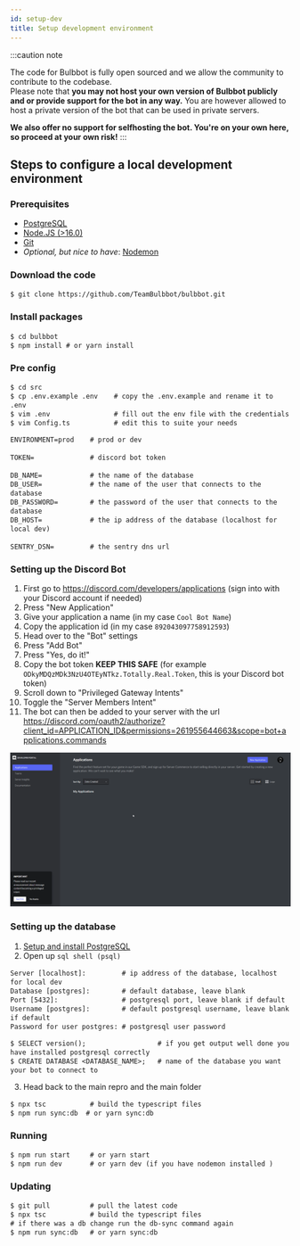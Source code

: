 ```yaml
---
id: setup-dev
title: Setup development environment
---
```



:::caution note

The code for Bulbbot is fully open sourced and we allow the community to contribute to the codebase.  
Please note that **you may not host your own version of Bulbbot publicly and or provide support for the bot in any way.**
You are however allowed to host a private version of the bot that can be used in private servers.

**We also offer **no** support for selfhosting the bot. You're on your own here, so proceed at your own risk!**
:::

## Steps to configure a local development environment

### Prerequisites
- [PostgreSQL](https://www.postgresql.org/download/)
- [Node.JS (>16.0)](https://nodejs.org/en/)
- [Git](https://git-scm.com/downloads)
- *Optional, but nice to have*: [Nodemon](https://nodemon.io/)

### Download the code
```shell
$ git clone https://github.com/TeamBulbbot/bulbbot.git
```

### Install packages
```shell
$ cd bulbbot
$ npm install # or yarn install
```

### Pre config
```shell
$ cd src
$ cp .env.example .env    # copy the .env.example and rename it to .env
$ vim .env                # fill out the env file with the credentials
$ vim Config.ts           # edit this to suite your needs
```

```shell
ENVIRONMENT=prod    # prod or dev

TOKEN=              # discord bot token

DB_NAME=            # the name of the database
DB_USER=            # the name of the user that connects to the database
DB_PASSWORD=        # the password of the user that connects to the database
DB_HOST=            # the ip address of the database (localhost for local dev)

SENTRY_DSN=         # the sentry dns url
```

### Setting up the Discord Bot
1. First go to https://discord.com/developers/applications (sign into with your Discord account if needed)
2. Press "New Application"
3. Give your application a name (in my case `Cool Bot Name`)
4. Copy the application id (in my case `892043097758912593`)
5. Head over to the "Bot" settings
6. Press "Add Bot"
7. Press "Yes, do it!"
8. Copy the bot token **KEEP THIS SAFE** (for example `ODkyMDQzMDk3NzU4OTEyNTkz.Totally.Real.Token`, this is your Discord bot token)
9. Scroll down to "Privileged Gateway Intents"
10. Toggle the "Server Members Intent"
11. The bot can then be added to your server with the url  
https://discord.com/oauth2/authorize?client_id=APPLICATION_ID&permissions=261955644663&scope=bot+applications.commands

![Gif on how to get the bot token](./assets/Community/Get_Bot_Token.gif)

### Setting up the database
1. [Setup and install PostgreSQL](https://www.postgresqltutorial.com/install-postgresql/)
2. Open up `sql shell (psql)`
```
Server [localhost]:         # ip address of the database, localhost for local dev
Database [postgres]:        # default database, leave blank
Port [5432]:                # postgresql port, leave blank if default
Username [postgres]:        # default postgresql username, leave blank if default
Password for user postgres: # postgresql user password
```

```
$ SELECT version();                  # if you get output well done you have installed postgresql correctly
$ CREATE DATABASE <DATABASE_NAME>;   # name of the database you want your bot to connect to
```

3. Head back to the main repro and the main folder
```shell
$ npx tsc           # build the typescript files
$ npm run sync:db  # or yarn sync:db
```

### Running
```shell
$ npm run start     # or yarn start
$ npm run dev       # or yarn dev (if you have nodemon installed )
```


### Updating
```shell
$ git pull          # pull the latest code
$ npx tsc           # build the typescript files
# if there was a db change run the db-sync command again
$ npm run sync:db   # or yarn sync:db
```
